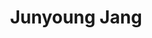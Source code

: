 ---
title: Junyoung Jang
email: wkdwns420@gmail.com
image: "/images/junyoung.jpg"
affiliation: 
teams: ["sarif"]
social:
  - name: www
    icon: fa-solid fa-house
    link: https://1nzag.github.io

  - name: github
    icon: fa-brands fa-github
    link: https://github.com/1nzag/

  - name: email
    icon: fa-solid fa-envelope
    link: mailto:wkdwns420@gmail.com
---